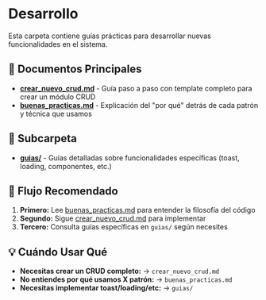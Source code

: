 # Desarrollo

Esta carpeta contiene guías prácticas para desarrollar nuevas funcionalidades en el sistema.

## 📄 Documentos Principales

- **[crear_nuevo_crud.md](crear_nuevo_crud.md)** - Guía paso a paso con template completo para crear un módulo CRUD
- **[buenas_practicas.md](buenas_practicas.md)** - Explicación del "por qué" detrás de cada patrón y técnica que usamos

## 📁 Subcarpeta

- **[guias/](guias/)** - Guías detalladas sobre funcionalidades específicas (toast, loading, componentes, etc.)

## 🎯 Flujo Recomendado

1. **Primero:** Lee [buenas_practicas.md](buenas_practicas.md) para entender la filosofía del código
2. **Segundo:** Sigue [crear_nuevo_crud.md](crear_nuevo_crud.md) para implementar
3. **Tercero:** Consulta guías específicas en `guias/` según necesites

## 💡 Cuándo Usar Qué

- **Necesitas crear un CRUD completo:** → `crear_nuevo_crud.md`
- **No entiendes por qué usamos X patrón:** → `buenas_practicas.md`
- **Necesitas implementar toast/loading/etc:** → `guias/`
